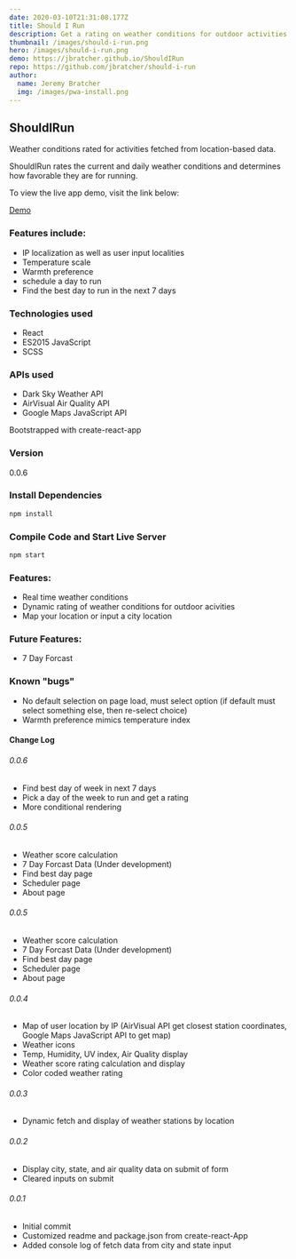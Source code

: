 ```yaml
---
date: 2020-03-10T21:31:08.177Z
title: Should I Run
description: Get a rating on weather conditions for outdoor activities
thumbnail: /images/should-i-run.png
hero: /images/should-i-run.png
demo: https://jbratcher.github.io/ShouldIRun
repo: https://github.com/jbratcher/should-i-run
author:
  name: Jeremy Bratcher
  img: /images/pwa-install.png
---
```


## ShouldIRun

Weather conditions rated for activities fetched from location-based data.

ShouldIRun rates the current and daily weather conditions and determines how favorable they are for running.

To view the live app demo, visit the link below:

[Demo](https://jbratcher.github.io/ShouldIRun)

### Features include:

- IP localization as well as user input localities
- Temperature scale
- Warmth preference
- schedule a day to run
- Find the best day to run in the next 7 days

### Technologies used

- React
- ES2015 JavaScript
- SCSS

### APIs used

- Dark Sky Weather API
- AirVisual Air Quality API
- Google Maps JavaScript API

Bootstrapped with create-react-app

### Version

0.0.6

### Install Dependencies

```bash
npm install
```

### Compile Code and Start Live Server

```bash
npm start
```

### Features:

- Real time weather conditions
- Dynamic rating of weather conditions for outdoor acivities
- Map your location or input a city location

### Future Features:

- 7 Day Forcast

### Known "bugs"

- No default selection on page load, must select option (if default must select something else, then re-select choice)
- Warmth preference mimics temperature index

#### Change Log

###### 0.0.6

- Find best day of week in next 7 days
- Pick a day of the week to run and get a rating
- More conditional rendering

###### 0.0.5

- Weather score calculation
- 7 Day Forcast Data (Under development)
- Find best day page
- Scheduler page
- About page

###### 0.0.5

- Weather score calculation
- 7 Day Forcast Data (Under development)
- Find best day page
- Scheduler page
- About page

###### 0.0.4

- Map of user location by IP (AirVisual API get closest station coordinates, Google Maps JavaScript API to get map)
- Weather icons
- Temp, Humidity, UV index, Air Quality display
- Weather score rating calculation and display
- Color coded weather rating

###### 0.0.3

- Dynamic fetch and display of weather stations by location

###### 0.0.2

- Display city, state, and air quality data on submit of form
- Cleared inputs on submit

###### 0.0.1

- Initial commit
- Customized readme and package.json from create-react-App
- Added console log of fetch data from city and state input
